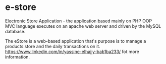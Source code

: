 # e-store
Electronic Store Application - the application based mainly on PHP OOP MVC language executes on an apache web server and driven by the MySQL database.

The eStore is a web-based application that's purpose is to manage a products store and the daily transactions on it. 
https://www.linkedin.com/in/yassine-elhajjy-bab1ba233/  fot more information.
